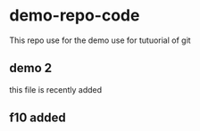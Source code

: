 # demo-repo-code
This repo use for the demo use for tutuorial of git

## demo 2

this file is recently added
## f10 added